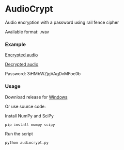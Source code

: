 # AudioCrypt

Audio encryption with a password using rail fence cipher

Available format: .wav

### Example

[Encrypted audio](https://github.com/ilyakotsar/AudioCrypt/blob/main/example/audio-e.wav)

[Decrypted audio](https://github.com/ilyakotsar/AudioCrypt/blob/main/example/audio-e-d.wav)

Password: 3iHMbWZjgVAgDvMFoe0b

### Usage

Download release for [Windows](https://github.com/ilyakotsar/AudioCrypt/releases/download/v1.0.0/AudioCrypt.exe)

Or use source code:

Install NumPy and SciPy
```
pip install numpy scipy
```

Run the script
```
python audiocrypt.py
```

